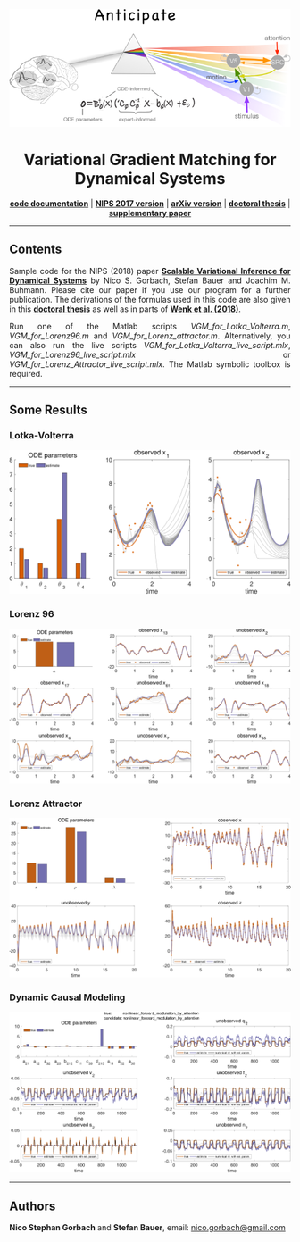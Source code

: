 <div align="center">

![Alt text](docs/logo.png)

# Variational Gradient Matching for Dynamical Systems

<p align="center">
  <a href="https://ngorbach.github.io/Variational_Gradient_Matching_for_Dynamical_Systems/#17"><b>code documentation</b></a> |
  <a href="https://papers.nips.cc/paper/7066-scalable-variational-inference-for-dynamical-systems.pdf"><b>NIPS 2017 version</b></a> |
  <a href="https://arxiv.org/abs/1705.07079"><b>arXiv version</b></a> |
  <a href="https://www.research-collection.ethz.ch/handle/20.500.11850/261734"><b>doctoral thesis</b></a> |
<a href="https://papers.nips.cc/paper/7274-efficient-and-flexible-inference-for-stochastic-systems.pdf"><b>supplementary paper</b></a>
 </p>

<hr>
<div align="left">

## Contents


<div align="justify">

Sample code for the NIPS (2018) paper <a href="https://papers.nips.cc/paper/7066-scalable-variational-inference-for-dynamical-systems.pdf"><b>Scalable Variational Inference for Dynamical Systems</b></a> by Nico S. Gorbach, Stefan Bauer and Joachim M. Buhmann. Please cite our paper if you use our program for a further publication. The derivations of the formulas used in this code are also given in this <a href="https://www.research-collection.ethz.ch/handle/20.500.11850/261734"><b>doctoral thesis</b></a> as well as in parts of <a href="https://arxiv.org/pdf/1804.04378.pdf"><b>Wenk et al. (2018)</b></a>.

Run one of the Matlab scripts *VGM_for_Lotka_Volterra.m*, *VGM_for_Lorenz96.m* and *VGM_for_Lorenz_attractor.m*. Alternatively, you can also run the live scripts *VGM_for_Lotka_Volterra_live_script.mlx*, *VGM_for_Lorenz96_live_script.mlx* or *VGM_for_Lorenz_Attractor_live_script.mlx*. The Matlab symbolic toolbox is required.
</p>
<hr>

<div align="left">

## Some Results


### Lotka-Volterra

![Alt text](docs/sample_results/VGM_for_Lotka_Volterra.png)


### Lorenz 96

![Alt text](docs/sample_results/VGM_for_Lorenz96.png)


### Lorenz Attractor

![Alt text](docs/sample_results/VGM_for_Lorenz_Attractor.png)

### Dynamic Causal Modeling

![Alt text](docs/sample_results/VGM_for_dynamic_causal_modeling.png)

<hr>

## Authors

**Nico Stephan Gorbach** and **Stefan Bauer**, email: nico.gorbach@gmail.com
